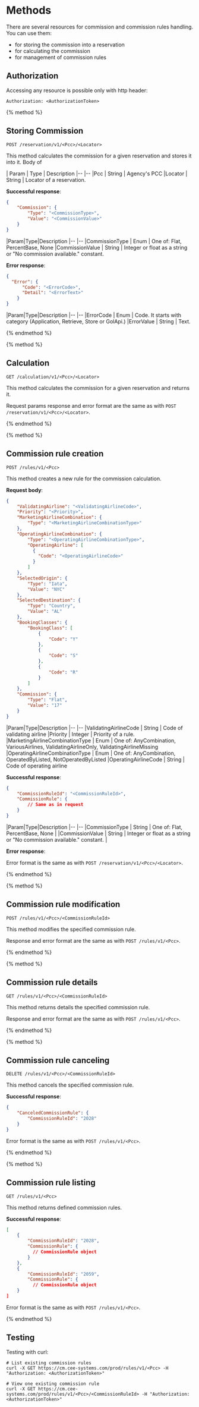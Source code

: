 # Methods

There are several resources for commission and commission rules handling. You can use them:

* for storing the commission into a reservation
* for calculating the commission
* for management of commission rules

## Authorization

Accessing any resource is possible only with http header:

```
Authorization: <AuthorizationToken>
```

{% method %}
## Storing Commission

```
POST /reservation/v1/<Pcc>/<Locator>
```

This method calculates the commission for a given reservation and stores it into it. Body of 

| Param  | Type   | Description 
|--      |--
|Pcc     | String | Agency's PCC
|Locator | String | Locator of a reservation.

**Successful response**:

```json
{
    "Commission": {
        "Type": "<CommissionType>",
        "Value": "<CommissionValue>"
    }
}
```

|Param|Type|Description 
|-- |--
|CommissionType  | Enum | One of: Flat, PercentBase, None
|CommissionValue | String | Integer or float as a string or "No commission available." constant.

**Error response**:

```json
{
  "Error": {
      "Code": "<ErrorCode>",
      "Detail": "<ErrorText>"
    }
}
```

|Param|Type|Description 
|-- |--
|ErrorCode  | Enum | Code. It starts with category (Application, Retrieve, Store or GolApi.)
|ErrorValue | String | Text.

{% endmethod %}


{% method %}
## Calculation

```
GET /calculation/v1/<Pcc>/<Locator>
```

This method calculates the commission for a given reservation and returns it.

Request params response and error format are the same as with `POST /reservation/v1/<Pcc>/<Locator>`.

{% endmethod %}


{% method %}
## Commission rule creation

```
POST /rules/v1/<Pcc>
```

This method creates a new rule for the commission calculation.

**Request body**:

```json
{
    "ValidatingAirline": "<ValidatingAirlineCode>",
    "Priority": "<Priority>",
    "MarketingAirlineCombination": {
        "Type": "<MarketingAirlineCombinationType>"
    },
    "OperatingAirlineCombination": {
        "Type": "<OperatingAirlineCombinationType>",
        "OperatingAirline": [
          {
            "Code": "<OperatingAirlineCode>"
          }
        ]
    },
    "SelectedOrigin": {
        "Type": "Iata",
        "Value": "NYC"
    },
    "SelectedDestination": {
        "Type": "Country",
        "Value": "AL"
    },
    "BookingClasses": {
        "BookingClass": [
            {
                "Code": "Y"
            },
            {
                "Code": "S"
            },
            {
                "Code": "R"
            }
        ]
    },
    "Commission": {
        "Type": "Flat",
        "Value": "17"
    }
}
```

|Param|Type|Description 
|-- |--
|ValidatingAirlineCode           | String  | Code of validating airline 
|Priority                        | Integer | Priority of a rule. 
|MarketingAirlineCombinationType | Enum    | One of: AnyCombination, VariousAirlines, ValidatingAirlineOnly, ValidatingAirlineMissing
|OperatingAirlineCombinationType | Enum    | One of: AnyCombination, OperatedByListed, NotOperatedByListed
|OperatingAirlineCode            | String  | Code of operating airline



**Successful response**:

```json
{
    "CommissionRuleId": "<CommissionRuleId>",
    "CommissionRule": {
        // Same as in request
    }
}
```

|Param|Type|Description 
|-- |--
|CommissionType  | String | One of: Flat, PercentBase, None |
|CommissionValue | String | Integer or float as a string or "No commission available." constant. |

**Error response**:

Error format is the same as with `POST /reservation/v1/<Pcc>/<Locator>`.

{% endmethod %}


{% method %}
## Commission rule modification

```
POST /rules/v1/<Pcc>/<CommissionRuleId>
```

This method modifies the specified commission rule.

Response and error format are the same as with `POST /rules/v1/<Pcc>`.

{% endmethod %}

{% method %}
## Commission rule details

```
GET /rules/v1/<Pcc>/<CommissionRuleId>
```

This method returns details the specified commission rule.

Response and error format are the same as with `POST /rules/v1/<Pcc>`.

{% endmethod %}


{% method %}
## Commission rule canceling

```
DELETE /rules/v1/<Pcc>/<CommissionRuleId>
```

This method cancels the specified commission rule.

**Successful response**:

```json
{
    "CanceledCommissionRule": {
        "CommissionRuleId": "2028"
    }
}
```

Error format is the same as with `POST /rules/v1/<Pcc>`.

{% endmethod %}


{% method %}
## Commission rule listing

```
GET /rules/v1/<Pcc>
```

This method returns defined commission rules.

**Successful response**:

```json
[
    {
        "CommissionRuleId": "2028",
        "CommissionRule": {
          // CommissionRule object
        }
    },
    {
        "CommissionRuleId": "2059",
        "CommissionRule": {
          // CommissionRule object
    }
]
```

Error format is the same as with `POST /rules/v1/<Pcc>`.

{% endmethod %}




## Testing

Testing with curl:

```
# List existing commission rules
curl -X GET https://cm.cee-systems.com/prod/rules/v1/<Pcc> -H "Authorization: <AuthorizationToken>"

# View one existing commission rule
curl -X GET https://cm.cee-systems.com/prod/rules/v1/<Pcc>/<CommissionRuleId> -H "Authorization: <AuthorizationToken>"

```




